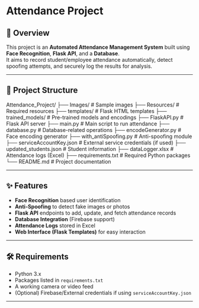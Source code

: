 # Attendance Project

## 🎯 Overview
This project is an **Automated Attendance Management System** built using **Face Recognition**, **Flask API**, and a **Database**.  
It aims to record student/employee attendance automatically, detect spoofing attempts, and securely log the results for analysis.

---

## 📂 Project Structure
Attendance_Project/
├── Images/ # Sample images
├── Resources/ # Required resources
├── templates/ # Flask HTML templates
├── trained_models/ # Pre-trained models and encodings
├── FlaskAPI.py # Flask API server
├── main.py # Main script to run attendance
├── database.py # Database-related operations
├── encodeGenerator.py # Face encoding generator
├── with_antiSpoofing.py # Anti-spoofing module
├── serviceAccountKey.json # External service credentials (if used)
├── updated_students.json # Student information
├── dataLogger.xlsx # Attendance logs (Excel)
├── requirements.txt # Required Python packages
└── README.md # Project documentation


---

## ✨ Features
- **Face Recognition** based user identification  
- **Anti-Spoofing** to detect fake images or photos  
- **Flask API** endpoints to add, update, and fetch attendance records  
- **Database Integration** (Firebase support)  
- **Attendance Logs** stored in Excel  
- **Web Interface (Flask Templates)** for easy interaction  

---

## 🛠️ Requirements
- Python 3.x  
- Packages listed in `requirements.txt`  
- A working camera or video feed  
- (Optional) Firebase/External credentials if using `serviceAccountKey.json`  

---

